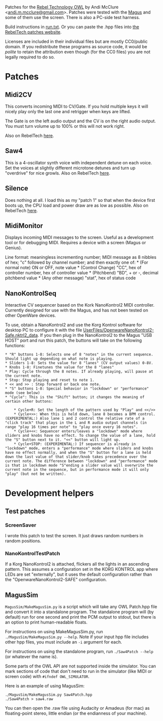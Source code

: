 Patches for the [Rebel Technology OWL](https://www.rebeltech.org/) by Andi McClure <<andi.m.mcclure@gmail.com>>. Patches were tested with the [Magus](https://www.rebeltech.org/product/magus/) and some of them use the screen. There is also a PC-side test harness.

Build instructions in [run.txt](run.txt). Or you can paste the .hpp files into [the RebelTech patches website](https://www.rebeltech.org/patch-library).

Licenses are included in their individual files but are mostly CC0/public domain. If you redistribute these programs as source code, it would be *polite* to retain the attribution even though (for the CC0 files) you are not legally required to do so.

# Patches

## Midi2CV

This converts incoming MIDI to CV/Gate. If you hold multiple keys it will nicely play only the last one and retrigger when keys are lifted.

The Gate is on the left audio output and the CV is on the right audio output. You must turn volume up to 100% or this will not work right.

Also on RebelTech [here](https://www.rebeltech.org/patch-library/patch/Midi2CV).

## Saw4

This is a 4-oscillator synth voice with independent detune on each voice. Set the voices at slightly different microtone detunes and turn up "overdrive" for nice growls. Also on RebelTech [here](https://www.rebeltech.org/patch-library/patch/AndiSaw4).

## Silence

Does nothing at all. I load this as my "patch 1" so that when the device first boots up, the CPU load and power draw are as low as possible. Also on RebelTech [here](https://www.rebeltech.org/patch-library/patch/Silence).

## MidiMonitor

Displays incoming MIDI messages to the screen. Useful as a development tool or for debugging MIDI. Requires a device with a screen (Magus or Genius).

Line format: meaningless incrementing number; MIDI message as 8 nibbles of hex; "c" followed by channel number; and then exactly one of:
	* (For normal note) ON or OFF, note value
	* (Control Change) "CC", hex of controller number, hex of controller value
	* (Pitchbend) "BD", + or -, decimal pitchbend value
	* (Any other message) "stat", hex of status code

## NanoKontrolSeq

Interactive CV sequencer based on the Kork NanoKontrol2 MIDI controller. Currently designed for use with the Magus, and has not been tested on other OpenWare devices.

To use, obtain a NanoKontrol2 and use the Korg Kontrol software for desktop PC to configure it with the file [UserFiles/OpenwareNanoKontrol2-Safe.nktrl2_data](UserFiles/OpenwareNanoKontrol2-Safe.nktrl2_data). If you then plug in the NanoKontrol2 to the Magus "USB HOST" port and run this patch, the buttons will take on the following functions:

	* "R" buttons 1-8: Selects one of 8 "notes" in the current sequence. Should light up depending on what note is playing.
	* Sliders 1-8: Sets the value for 8 "lanes" (CV output values) 0-8V.
	* Knobs 1-8: Finetunes the value for the 8 "lanes"
	* Play: Cycle through the 8 notes. If already playing, will pause at the current note.
	* Stop: Stop playing and reset to note 1.
	* << and >> : Step forward or back one note.
	* "S" buttons 1-8: Special behavior in "lockdown" or "performance" mode (see below)
	* "Cycle": This is the "Shift" button; it changes the meaning of certain other buttons:

		* Cycle+R: Set the length of the pattern used by "Play" and <</>>
		* Cycle+>>: When this is held down, lane 8 becomes a BPM control. (EXPERIMENTAL:) Also lane 1 and 2 control the relative rate of a "click track" that plays in the L and R audio output channels (in range "play 16 times per note" to "play once every 16 notes".
		* Cycle+<<: Sequencer enters/leaves a "lockdown" mode where sliders and knobs have no effect. To change the value of a lane, hold the "S" button next to it. "<<" button will light up.
		* Cycle+STOP: (EXPERIMENTAL:) If sequencer is already in "lockdown" mode, enters a "performance" mode where sliders and knobs have no effect normally, and when the "S" button for a lane is held down the last value of that slider/knob takes precedence over the current note. The difference between "lockdown" and "performance" mode is that in lockdown mode "S"ending a slider value will overwrite the current note in the sequence, but in performance mode it will only "play" (but not be written).

# Development helpers

## Test patches

### ScreenSaver

I wrote this patch to test the screen. It just draws random numbers in random positions.

### NanoKontrolTestPatch

If a Korg NanoKontrol2 is attached, flickers all the lights in an ascending pattern. This assumes a configuration set in the KORG KONTROL app where LEDs are set "externally", but it uses the default configuration rather than the "OpenwareNanoKontrol2-SAFE" configuration.

## MagusSim

`MagusSim/MakeMagusSim.py` is a script which will take any OWL Patch.hpp file and convert it into a standalone program. The standalone program will (by default) run for one second and print the PCM output to stdout, but there is an option to print human-readable floats.

For instructions on using MakeMagusSim.py, run `./MagusSim/MakeMagusSim.py --help`. Note if your input hpp file includes other hpp files, you must include an `-i` argument for each.

For instructions on using the standalone program, run `./Saw4Patch --help` (or whatever the name is).

Some parts of the OWL API are not supported inside the simulator. You can mark sections of code that don't need to run in the simulator (like MIDI or screen code) with `#ifndef OWL_SIMULATOR`.

Here is an example of using MagusSim:

    ./MagusSim/MakeMagusSim.py Saw4Patch.hpp
    ./Saw4Patch > saw4.raw

You can then open the .raw file using Audacity or Amadeus (for mac) as floating-point stereo, little endian (or the endianness of your machine).
